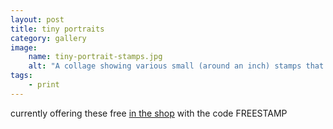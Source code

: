 ```yaml
---
layout: post
title: tiny portraits
category: gallery
image: 
    name: tiny-portrait-stamps.jpg
    alt: "A collage showing various small (around an inch) stamps that depict people or animals."
tags:
    - print
---
```


currently offering these free [in the shop](https://riverside-refuge.square.site/product/tiny-personal-pet-portrait-stamp/111) with the code FREESTAMP
